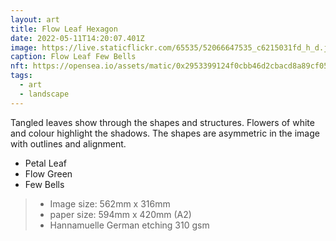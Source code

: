 ```yaml
---
layout: art
title: Flow Leaf Hexagon
date: 2022-05-11T14:20:07.401Z
image: https://live.staticflickr.com/65535/52066647535_c6215031fd_h_d.jpg
caption: Flow Leaf Few Bells
nft: https://opensea.io/assets/matic/0x2953399124f0cbb46d2cbacd8a89cf0599974963/48162648330355413914028108631647327469322174667090404439099707906307016097793/
tags:
  - art
  - landscape
---
```

Tangled leaves show through the shapes and structures. Flowers of white and colour highlight the shadows. The shapes are asymmetric in the image with outlines and alignment.

* Petal Leaf
* Flow Green
* Few Bells

> - Image size: 562mm x 316mm
> - paper size: 594mm x 420mm (A2)
> - Hannamuelle German etching 310 gsm
